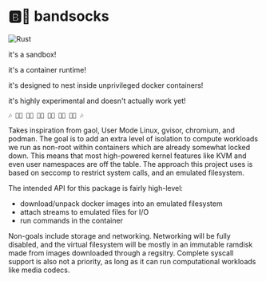 🅱️🧦 bandsocks
================

![Rust](https://github.com/scanlime/bandsocks/workflows/Rust/badge.svg)

it's a sandbox!

it's a container runtime!

it's designed to nest inside unprivileged docker containers!

it's highly experimental and doesn't actually work yet!

```
🎶 🎹🧦 🎸🧦 🎸🧦 🎷🧦 🎺🧦 🥁🧦 🎶
```

Takes inspiration from gaol, User Mode Linux, gvisor, chromium, and podman. The goal is to add an extra level of isolation to compute workloads we run as non-root within containers which are already somewhat locked down. This means that most high-powered kernel features like KVM and even user namespaces are off the table. The approach this project uses is based on seccomp to restrict system calls, and an emulated filesystem.

The intended API for this package is fairly high-level:

- download/unpack docker images into an emulated filesystem
- attach streams to emulated files for I/O
- run commands in the container

Non-goals include storage and networking. Networking will be fully disabled, and the virtual filesystem will be mostly in an immutable ramdisk made from images downloaded through a regsitry. Complete syscall support is also not a priority, as long as it can run computational workloads like media codecs.
